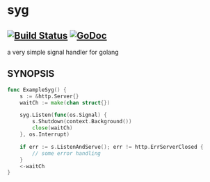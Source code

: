 # syg
[![Build Status](https://travis-ci.org/nasa9084/syg.svg?branch=master)](https://travis-ci.org/nasa9084/syg)
[![GoDoc](https://godoc.org/github.com/nasa9084/syg?status.svg)](https://godoc.org/github.com/nasa9084/syg)
-----

a very simple signal handler for golang

## SYNOPSIS

``` go
func ExampleSyg() {
    s := &http.Server{}
    waitCh := make(chan struct{})

    syg.Listen(func(os.Signal) {
        s.Shutdown(context.Background())
        close(waitCh)
    }, os.Interrupt)

    if err := s.ListenAndServe(); err != http.ErrServerClosed {
        // some error handling
    }
    <-waitCh
}
```
